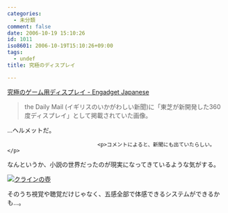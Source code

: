 ```yaml
---
categories:
  - 未分類
comment: false
date: 2006-10-19 15:10:26
id: 1011
iso8601: 2006-10-19T15:10:26+09:00
tags:
  - undef
title: 究極のディスプレイ

---
```


<div class="entry-body">
                                 <p><a title="究極のゲーム用ディスプレイ - Engadget Japanese" href="http://japanese.engadget.com/2006/10/18/helmet-hmd-wtf/">究極のゲーム用ディスプレイ - Engadget Japanese</a></p>

<blockquote>the Daily Mail (イギリスのいかがわしい新聞)に「東芝が新開発した360度ディスプレイ」として掲載されていた画像。</blockquote>

<p>…ヘルメットだ。</p>
                              
                                 <p>コメントによると、新聞にも出ていたらしい。</p>

<p>なんというか、小説の世界だったのが現実になってきているような気がする。</p>

<p><a href="http://www.amazon.co.jp/exec/obidos/ASIN/4062750171/nqounet-22/ref=nosim/" name="amazletlink" target="_blank" id="amazletlink"><img src="http://images-jp.amazon.com/images/P/4062750171.09.MZZZZZZZ.jpg" alt="クラインの壺" style="border: none;" /></a></p>

<p>そのうち視覚や聴覚だけじゃなく、五感全部で体感できるシステムができるかも…。</p>
                              </div>    	
